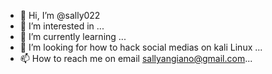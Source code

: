 - 👋 Hi, I’m @sally022
- 👀 I’m interested in ...
- 🌱 I’m currently learning ...
- 💞️ I’m looking for how to hack social medias on kali Linux ...
- 📫 How to reach me on email sallyangiano@gmail.com...

<!---
sally022/sally022 is a ✨ special ✨ repository because its `README.md` (this file) appears on your GitHub profile.
You can click the Preview link to take a look at your changes.
--->
